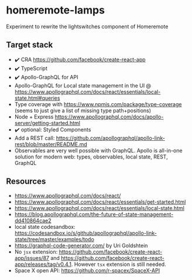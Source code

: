 # homeremote-lamps
Experiment to rewrite the lightswitches component of Homeremote

## Target stack

* :heavy_check_mark: CRA https://github.com/facebook/create-react-app
* :heavy_check_mark: TypeScript
* :heavy_check_mark: Apollo-GraphQL for API
* Apollo-GraphQL for Local state management in the UI @ https://www.apollographql.com/docs/react/essentials/local-state.html#queries
* Type coverage with https://www.npmjs.com/package/type-coverage (seems to just give a list of missing type path+positions)
* Node + Express https://www.apollographql.com/docs/apollo-server/getting-started.html
* :heavy_check_mark: optional: Styled Components
* Add a REST call: https://github.com/apollographql/apollo-link-rest/blob/master/README.md
* Observables are very well possible with GraphQL. Apollo is all-in-one solution for modern web: types, observables, local state, REST, GraphQL 

## Resources

* https://www.apollographql.com/docs/react/
* https://www.apollographql.com/docs/react/essentials/get-started.html
* https://www.apollographql.com/docs/react/essentials/local-state.html
* https://blog.apollographql.com/the-future-of-state-management-dd410864cae2
* local state codesandbox: https://codesandbox.io/s/github/apollographql/apollo-link-state/tree/master/examples/todo
* https://graphql-code-generator.com/ by Uri Goldshtein
* No `jsx` extension: https://github.com/facebook/create-react-app/issues/87 and https://github.com/facebook/create-react-app/releases/tag/v0.4.1. However `tsx` extension is still needed.
* Space X open API: https://github.com/r-spacex/SpaceX-API